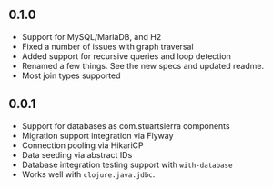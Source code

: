 0.1.0
-----
- Support for MySQL/MariaDB, and H2
- Fixed a number of issues with graph traversal
- Added support for recursive queries and loop detection
- Renamed a few things. See the new specs and updated readme.
- Most join types supported

0.0.1
-----
- Support for databases as com.stuartsierra components
- Migration support integration via Flyway
- Connection pooling via HikariCP
- Data seeding via abstract IDs
- Database integration testing support with `with-database`
- Works well with `clojure.java.jdbc`.
